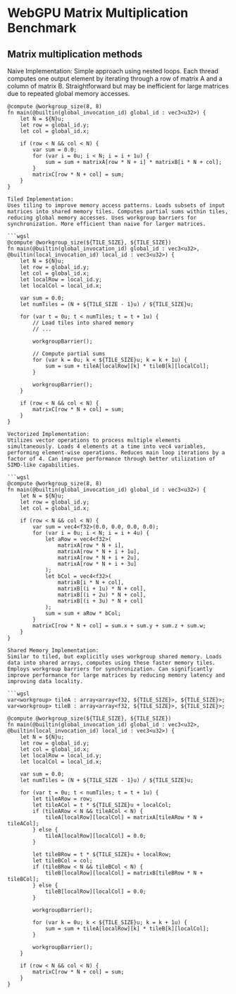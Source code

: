 # WebGPU Matrix Multiplication Benchmark

## Matrix multiplication methods

Naive Implementation:
Simple approach using nested loops. Each thread computes one output element by iterating through a row of matrix A and a column of matrix B. Straightforward but may be inefficient for large matrices due to repeated global memory accesses.

```wgsl
@compute @workgroup_size(8, 8)
fn main(@builtin(global_invocation_id) global_id : vec3<u32>) {
    let N = ${N}u;
    let row = global_id.y;
    let col = global_id.x;

    if (row < N && col < N) {
        var sum = 0.0;
        for (var i = 0u; i < N; i = i + 1u) {
            sum = sum + matrixA[row * N + i] * matrixB[i * N + col];
        }
        matrixC[row * N + col] = sum;
    }
}

Tiled Implementation:
Uses tiling to improve memory access patterns. Loads subsets of input matrices into shared memory tiles. Computes partial sums within tiles, reducing global memory accesses. Uses workgroup barriers for synchronization. More efficient than naive for larger matrices.

```wgsl
@compute @workgroup_size(${TILE_SIZE}, ${TILE_SIZE})
fn main(@builtin(global_invocation_id) global_id : vec3<u32>, @builtin(local_invocation_id) local_id : vec3<u32>) {
    let N = ${N}u;
    let row = global_id.y;
    let col = global_id.x;
    let localRow = local_id.y;
    let localCol = local_id.x;

    var sum = 0.0;
    let numTiles = (N + ${TILE_SIZE - 1}u) / ${TILE_SIZE}u;

    for (var t = 0u; t < numTiles; t = t + 1u) {
        // Load tiles into shared memory
        // ...

        workgroupBarrier();

        // Compute partial sums
        for (var k = 0u; k < ${TILE_SIZE}u; k = k + 1u) {
            sum = sum + tileA[localRow][k] * tileB[k][localCol];
        }

        workgroupBarrier();
    }

    if (row < N && col < N) {
        matrixC[row * N + col] = sum;
    }
}

Vectorized Implementation:
Utilizes vector operations to process multiple elements simultaneously. Loads 4 elements at a time into vec4 variables, performing element-wise operations. Reduces main loop iterations by a factor of 4. Can improve performance through better utilization of SIMD-like capabilities.

```wgsl
@compute @workgroup_size(8, 8)
fn main(@builtin(global_invocation_id) global_id : vec3<u32>) {
    let N = ${N}u;
    let row = global_id.y;
    let col = global_id.x;

    if (row < N && col < N) {
        var sum = vec4<f32>(0.0, 0.0, 0.0, 0.0);
        for (var i = 0u; i < N; i = i + 4u) {
            let aRow = vec4<f32>(
                matrixA[row * N + i],
                matrixA[row * N + i + 1u],
                matrixA[row * N + i + 2u],
                matrixA[row * N + i + 3u]
            );
            let bCol = vec4<f32>(
                matrixB[i * N + col],
                matrixB[(i + 1u) * N + col],
                matrixB[(i + 2u) * N + col],
                matrixB[(i + 3u) * N + col]
            );
            sum = sum + aRow * bCol;
        }
        matrixC[row * N + col] = sum.x + sum.y + sum.z + sum.w;
    }
}

Shared Memory Implementation:
Similar to tiled, but explicitly uses workgroup shared memory. Loads data into shared arrays, computes using these faster memory tiles. Employs workgroup barriers for synchronization. Can significantly improve performance for large matrices by reducing memory latency and improving data locality.

```wgsl
var<workgroup> tileA : array<array<f32, ${TILE_SIZE}>, ${TILE_SIZE}>;
var<workgroup> tileB : array<array<f32, ${TILE_SIZE}>, ${TILE_SIZE}>;

@compute @workgroup_size(${TILE_SIZE}, ${TILE_SIZE})
fn main(@builtin(global_invocation_id) global_id : vec3<u32>, @builtin(local_invocation_id) local_id : vec3<u32>) {
    let N = ${N}u;
    let row = global_id.y;
    let col = global_id.x;
    let localRow = local_id.y;
    let localCol = local_id.x;

    var sum = 0.0;
    let numTiles = (N + ${TILE_SIZE - 1}u) / ${TILE_SIZE}u;

    for (var t = 0u; t < numTiles; t = t + 1u) {
        let tileARow = row;
        let tileACol = t * ${TILE_SIZE}u + localCol;
        if (tileARow < N && tileACol < N) {
            tileA[localRow][localCol] = matrixA[tileARow * N + tileACol];
        } else {
            tileA[localRow][localCol] = 0.0;
        }

        let tileBRow = t * ${TILE_SIZE}u + localRow;
        let tileBCol = col;
        if (tileBRow < N && tileBCol < N) {
            tileB[localRow][localCol] = matrixB[tileBRow * N + tileBCol];
        } else {
            tileB[localRow][localCol] = 0.0;
        }

        workgroupBarrier();

        for (var k = 0u; k < ${TILE_SIZE}u; k = k + 1u) {
            sum = sum + tileA[localRow][k] * tileB[k][localCol];
        }

        workgroupBarrier();
    }

    if (row < N && col < N) {
        matrixC[row * N + col] = sum;
    }
}
